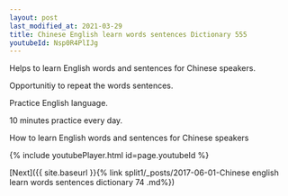 ```yaml
---
layout: post
last_modified_at: 2021-03-29
title: Chinese English learn words sentences Dictionary 555 
youtubeId: Nsp0R4PlIJg
---
```

 
 
Helps to learn English words and sentences for Chinese speakers.

Opportunitiy to repeat the words sentences. 

Practice English language. 
 
10 minutes practice every day. 
 
How to learn English words and sentences for Chinese speakers 
 
{% include youtubePlayer.html id=page.youtubeId %}
 
 
[Next]({{ site.baseurl }}{% link  split1/_posts/2017-06-01-Chinese english learn words sentences dictionary 74 .md%})
 
